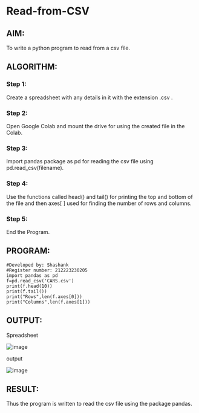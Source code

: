 # Read-from-CSV

## AIM:
To write a python program to read from a csv file.
## ALGORITHM:
### Step 1:
Create a spreadsheet with any details in it with the extension .csv .
### Step 2:
Open Google Colab and mount the drive for using the created file in the Colab.
### Step 3:
Import pandas package as pd for reading the csv file using pd.read_csv(filename).
### Step 4:
Use the functions called head() and tail() for printing the top and bottom of the file and then axes[ ] used for finding the number of rows and columns.
### Step 5:

End the Program.
## PROGRAM:

```
#Developed by: Shashank
#Register number: 212223230205
import pandas as pd
f=pd.read_csv('CARS.csv')
print(f.head(10))
print(f.tail())
print("Rows",len(f.axes[0]))
print("Columns",len(f.axes[1]))
```
## OUTPUT:
Spreadsheet


![image](https://github.com/ArchanaSharikalHarinarayanan/Read-from-CSV/assets/147140026/7bfd98b1-1f53-4f07-8491-c80b84b02fce)


output


![image](https://github.com/ArchanaSharikalHarinarayanan/Read-from-CSV/assets/147140026/a81a861d-3b9e-4fcb-a370-0d561e3adebc)


## RESULT:
Thus the program is written to read the csv file using the package pandas.

